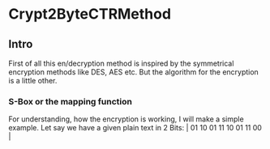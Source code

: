 # Crypt2ByteCTRMethod

## Intro
First of all this en/decryption method is inspired by the symmetrical encryption methods like DES, AES etc.
But the algorithm for the encryption is a little other.

### S-Box or the mapping function
For understanding, how the encryption is working, I will make a simple example.
Let say we have a given plain text in 2 Bits:
| 01 10 01 11 10 01 11 00 |
